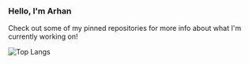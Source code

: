 ### Hello, I'm Arhan

Check out some of my pinned repositories for more info about what I'm currently working on!

![Top Langs](https://github-readme-stats.vercel.app/api/top-langs/?username=ArhanChaudhary&layout=compact)
